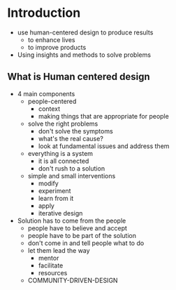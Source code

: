 # Introduction

- use human-centered design to produce results
  - to enhance lives
  - to improve products
- Using insights and methods to solve problems


## What is Human centered design

- 4 main components
  - people-centered
    - context
    - making things that are appropriate for people
  - solve the right problems
    - don't solve the symptoms
    - what's the real cause?
    - look at fundamental issues and address them
  - everything is a system
    - it is all connected
    - don't rush to a solution
  - simple and small interventions 
    - modify
    - experiment
    - learn from it
    - apply
    - iterative design
- Solution has to come from the people
  - people have to believe and accept
  - people have to be part of the solution
  - don't come in and tell people what to do
  - let them lead the way
    - mentor
    - facilitate
    - resources
  - COMMUNITY-DRIVEN-DESIGN
